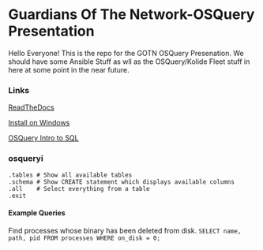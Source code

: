 # Guardians Of The Network-OSQuery Presentation

Hello Everyone!
This is the repo for the GOTN OSQuery Presenation. We should have some Ansible Stuff as wll as the OSQuery/Kolide Fleet 
stuff in here at some point in the near future.

### Links
[ReadTheDocs](https://osquery.readthedocs.io)

[Install on Windows](https://osquery.readthedocs.io/en/stable/installation/install-windows/)

[OSQuery Intro to SQL](https://osquery.readthedocs.io/en/stable/introduction/sql/)

### osqueryi
```
.tables # Show all available tables
.schema # Show CREATE statement which displays available columns
.all    # Select everything from a table
.exit
```
#### Example Queries
Find processes whose binary has been deleted from disk.
`SELECT name, path, pid FROM processes WHERE on_disk = 0;`

